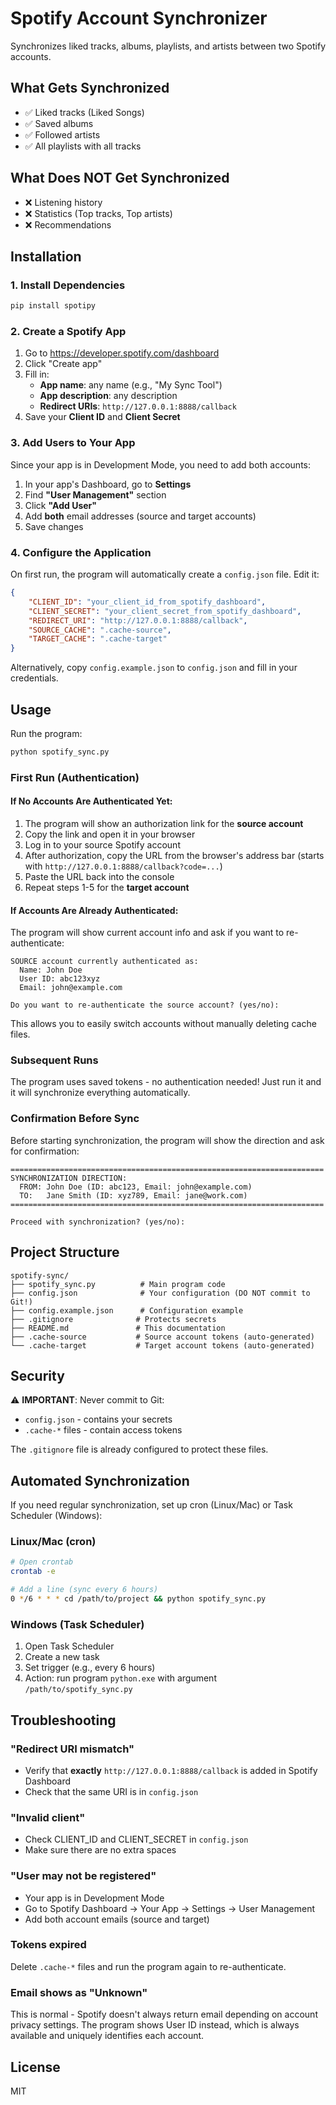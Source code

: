 # Spotify Account Synchronizer

Synchronizes liked tracks, albums, playlists, and artists between two Spotify accounts.

## What Gets Synchronized

- ✅ Liked tracks (Liked Songs)
- ✅ Saved albums
- ✅ Followed artists
- ✅ All playlists with all tracks

## What Does NOT Get Synchronized

- ❌ Listening history
- ❌ Statistics (Top tracks, Top artists)
- ❌ Recommendations

## Installation

### 1. Install Dependencies

```bash
pip install spotipy
```

### 2. Create a Spotify App

1. Go to https://developer.spotify.com/dashboard
2. Click "Create app"
3. Fill in:
   - **App name**: any name (e.g., "My Sync Tool")
   - **App description**: any description
   - **Redirect URIs**: `http://127.0.0.1:8888/callback`
4. Save your **Client ID** and **Client Secret**

### 3. Add Users to Your App

Since your app is in Development Mode, you need to add both accounts:

1. In your app's Dashboard, go to **Settings**
2. Find **"User Management"** section
3. Click **"Add User"**
4. Add **both** email addresses (source and target accounts)
5. Save changes

### 4. Configure the Application

On first run, the program will automatically create a `config.json` file. Edit it:

```json
{
    "CLIENT_ID": "your_client_id_from_spotify_dashboard",
    "CLIENT_SECRET": "your_client_secret_from_spotify_dashboard",
    "REDIRECT_URI": "http://127.0.0.1:8888/callback",
    "SOURCE_CACHE": ".cache-source",
    "TARGET_CACHE": ".cache-target"
}
```

Alternatively, copy `config.example.json` to `config.json` and fill in your credentials.

## Usage

Run the program:

```bash
python spotify_sync.py
```

### First Run (Authentication)

#### If No Accounts Are Authenticated Yet:

1. The program will show an authorization link for the **source account**
2. Copy the link and open it in your browser
3. Log in to your source Spotify account
4. After authorization, copy the URL from the browser's address bar (starts with `http://127.0.0.1:8888/callback?code=...`)
5. Paste the URL back into the console
6. Repeat steps 1-5 for the **target account**

#### If Accounts Are Already Authenticated:

The program will show current account info and ask if you want to re-authenticate:

```
SOURCE account currently authenticated as:
  Name: John Doe
  User ID: abc123xyz
  Email: john@example.com

Do you want to re-authenticate the source account? (yes/no):
```

This allows you to easily switch accounts without manually deleting cache files.

### Subsequent Runs

The program uses saved tokens - no authentication needed! Just run it and it will synchronize everything automatically.

### Confirmation Before Sync

Before starting synchronization, the program will show the direction and ask for confirmation:

```
======================================================================
SYNCHRONIZATION DIRECTION:
  FROM: John Doe (ID: abc123, Email: john@example.com)
  TO:   Jane Smith (ID: xyz789, Email: jane@work.com)
======================================================================

Proceed with synchronization? (yes/no):
```

## Project Structure

```
spotify-sync/
├── spotify_sync.py          # Main program code
├── config.json              # Your configuration (DO NOT commit to Git!)
├── config.example.json      # Configuration example
├── .gitignore              # Protects secrets
├── README.md               # This documentation
├── .cache-source           # Source account tokens (auto-generated)
└── .cache-target           # Target account tokens (auto-generated)
```

## Security

⚠️ **IMPORTANT**: Never commit to Git:
- `config.json` - contains your secrets
- `.cache-*` files - contain access tokens

The `.gitignore` file is already configured to protect these files.

## Automated Synchronization

If you need regular synchronization, set up cron (Linux/Mac) or Task Scheduler (Windows):

### Linux/Mac (cron)

```bash
# Open crontab
crontab -e

# Add a line (sync every 6 hours)
0 */6 * * * cd /path/to/project && python spotify_sync.py
```

### Windows (Task Scheduler)

1. Open Task Scheduler
2. Create a new task
3. Set trigger (e.g., every 6 hours)
4. Action: run program `python.exe` with argument `/path/to/spotify_sync.py`

## Troubleshooting

### "Redirect URI mismatch"
- Verify that **exactly** `http://127.0.0.1:8888/callback` is added in Spotify Dashboard
- Check that the same URI is in `config.json`

### "Invalid client"
- Check CLIENT_ID and CLIENT_SECRET in `config.json`
- Make sure there are no extra spaces

### "User may not be registered"
- Your app is in Development Mode
- Go to Spotify Dashboard → Your App → Settings → User Management
- Add both account emails (source and target)

### Tokens expired
Delete `.cache-*` files and run the program again to re-authenticate.

### Email shows as "Unknown"
This is normal - Spotify doesn't always return email depending on account privacy settings. The program shows User ID instead, which is always available and uniquely identifies each account.

## License

MIT